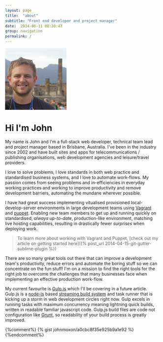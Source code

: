 ```yaml
---
layout: page
title:  "about"
subtitle: "Front end developer and project manager"
date:  2014-06-11 08:20:47
group: navigation
permalink: /
---
```


<div class="text-center">
  <img src='/assets/img/avatar_200x200.jpg' class='img-circle' alt="Holidaying in Pompeii" />
</div>

<h1 class="text-center">Hi I'm John</h1>

My name is John and I'm a full-stack web developer, technical team lead and project manager based in Brisbane, Australia.  I've been in the industry since 2002 and have built sites and apps for telecommunications / publishing organisations, web development agencies and leisure/travel providers.

I love to solve problems, I love standards in both web practice and standardised business systems, and I love to automate work-flows.  My passion comes from seeing problems and in-efficiencies in everyday working practices and working to improve productivity and remove development barriers, automating the mundane wherever possible.

I have had great success implementing vitualised provisioned local-develop-server environments in large development teams using [Vagrant][vagrant] and [puppet][puppet]. Enabling new team members to get up and running quickly on standardised, _always up-to-date_, production-like environment, matching live hosting capabilities, resulting in drastically fewer _surprises_ when deploying work.

> To learn more about working with Vagrant and Puppet, [check out my article on getting started here]({% post_url 2014-04-15-git-gutter-sublime-plugin %})

There are so many great tools out there that can improve a development team's productivity, reduce errors and automate the boring stuff so we can concentrate on the fun stuff! I'm on a mission to find the right tools for the right job to overcome the challenges that many businesses face when implementing an effective production work-flow.

My current favourite is [Gulp.js][gulp-js] which I'll be covering in a future article. Gulp.js is a [node-js][node-js] based [streaming build system](https://github.com/substack/stream-handbook) and task runner that is kicking up a storm in web development circles right now.  Gulp excels in running tasks with maximum concurrency meaning lightning quick builds, written in readable familiar javascript code.  Gulp.js build files are code not configuration like [Grunt][grunt-js], so readability of your build process is greatly improved.


[vagrant]: http://www.vagrantup.com/
[puppet]: http://puppetlabs.com
[gulp-js]: http://gulpjs.com
[node-js]: http://nodejs.org
[grunt-js]: http://gruntjs.com/

{%comment%}
{% gist johnmoxon/a0cbc8f35e925b9a1e92 %}
{%endcomment%}

